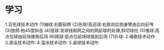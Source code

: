 # 学习
1.羽毛球技术动作
(1)抽球:右脚前跨
(2)杀球/高远球:右肩向后侧身臂由后向前甩
(3)放网:拍45度斜击
(4)搓球:发球线和网之间的网前球的处理,斜切球托
(5)推球:高点位球由前场推倒后场
(6)挑球:低点位前场球挑到后场
(7)扑球:
2.唱歌技术动作:
3.游泳技术动作:
4.溜冰技术动作:
5.桌球技术动作: